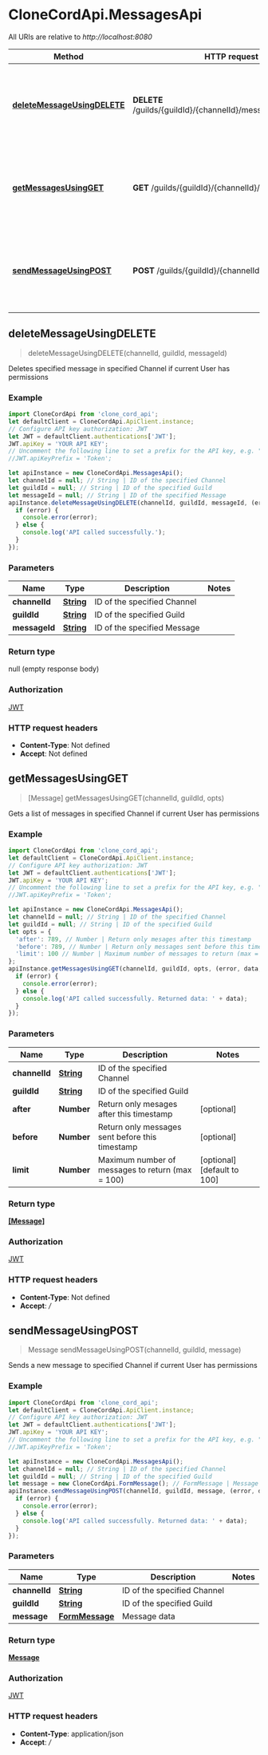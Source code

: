 # CloneCordApi.MessagesApi

All URIs are relative to *http://localhost:8080*

Method | HTTP request | Description
------------- | ------------- | -------------
[**deleteMessageUsingDELETE**](MessagesApi.md#deleteMessageUsingDELETE) | **DELETE** /guilds/{guildId}/{channelId}/messages/{messageId} | Deletes specified message in specified Channel if current User has permissions
[**getMessagesUsingGET**](MessagesApi.md#getMessagesUsingGET) | **GET** /guilds/{guildId}/{channelId}/messages | Gets a list of messages in specified Channel if current User has permissions
[**sendMessageUsingPOST**](MessagesApi.md#sendMessageUsingPOST) | **POST** /guilds/{guildId}/{channelId}/messages | Sends a new message to specified Channel if current User has permissions



## deleteMessageUsingDELETE

> deleteMessageUsingDELETE(channelId, guildId, messageId)

Deletes specified message in specified Channel if current User has permissions

### Example

```javascript
import CloneCordApi from 'clone_cord_api';
let defaultClient = CloneCordApi.ApiClient.instance;
// Configure API key authorization: JWT
let JWT = defaultClient.authentications['JWT'];
JWT.apiKey = 'YOUR API KEY';
// Uncomment the following line to set a prefix for the API key, e.g. "Token" (defaults to null)
//JWT.apiKeyPrefix = 'Token';

let apiInstance = new CloneCordApi.MessagesApi();
let channelId = null; // String | ID of the specified Channel
let guildId = null; // String | ID of the specified Guild
let messageId = null; // String | ID of the specified Message
apiInstance.deleteMessageUsingDELETE(channelId, guildId, messageId, (error, data, response) => {
  if (error) {
    console.error(error);
  } else {
    console.log('API called successfully.');
  }
});
```

### Parameters


Name | Type | Description  | Notes
------------- | ------------- | ------------- | -------------
 **channelId** | [**String**](.md)| ID of the specified Channel | 
 **guildId** | [**String**](.md)| ID of the specified Guild | 
 **messageId** | [**String**](.md)| ID of the specified Message | 

### Return type

null (empty response body)

### Authorization

[JWT](../README.md#JWT)

### HTTP request headers

- **Content-Type**: Not defined
- **Accept**: Not defined


## getMessagesUsingGET

> [Message] getMessagesUsingGET(channelId, guildId, opts)

Gets a list of messages in specified Channel if current User has permissions

### Example

```javascript
import CloneCordApi from 'clone_cord_api';
let defaultClient = CloneCordApi.ApiClient.instance;
// Configure API key authorization: JWT
let JWT = defaultClient.authentications['JWT'];
JWT.apiKey = 'YOUR API KEY';
// Uncomment the following line to set a prefix for the API key, e.g. "Token" (defaults to null)
//JWT.apiKeyPrefix = 'Token';

let apiInstance = new CloneCordApi.MessagesApi();
let channelId = null; // String | ID of the specified Channel
let guildId = null; // String | ID of the specified Guild
let opts = {
  'after': 789, // Number | Return only mesages after this timestamp
  'before': 789, // Number | Return only messages sent before this timestamp
  'limit': 100 // Number | Maximum number of messages to return (max = 100)
};
apiInstance.getMessagesUsingGET(channelId, guildId, opts, (error, data, response) => {
  if (error) {
    console.error(error);
  } else {
    console.log('API called successfully. Returned data: ' + data);
  }
});
```

### Parameters


Name | Type | Description  | Notes
------------- | ------------- | ------------- | -------------
 **channelId** | [**String**](.md)| ID of the specified Channel | 
 **guildId** | [**String**](.md)| ID of the specified Guild | 
 **after** | **Number**| Return only mesages after this timestamp | [optional] 
 **before** | **Number**| Return only messages sent before this timestamp | [optional] 
 **limit** | **Number**| Maximum number of messages to return (max &#x3D; 100) | [optional] [default to 100]

### Return type

[**[Message]**](Message.md)

### Authorization

[JWT](../README.md#JWT)

### HTTP request headers

- **Content-Type**: Not defined
- **Accept**: */*


## sendMessageUsingPOST

> Message sendMessageUsingPOST(channelId, guildId, message)

Sends a new message to specified Channel if current User has permissions

### Example

```javascript
import CloneCordApi from 'clone_cord_api';
let defaultClient = CloneCordApi.ApiClient.instance;
// Configure API key authorization: JWT
let JWT = defaultClient.authentications['JWT'];
JWT.apiKey = 'YOUR API KEY';
// Uncomment the following line to set a prefix for the API key, e.g. "Token" (defaults to null)
//JWT.apiKeyPrefix = 'Token';

let apiInstance = new CloneCordApi.MessagesApi();
let channelId = null; // String | ID of the specified Channel
let guildId = null; // String | ID of the specified Guild
let message = new CloneCordApi.FormMessage(); // FormMessage | Message data
apiInstance.sendMessageUsingPOST(channelId, guildId, message, (error, data, response) => {
  if (error) {
    console.error(error);
  } else {
    console.log('API called successfully. Returned data: ' + data);
  }
});
```

### Parameters


Name | Type | Description  | Notes
------------- | ------------- | ------------- | -------------
 **channelId** | [**String**](.md)| ID of the specified Channel | 
 **guildId** | [**String**](.md)| ID of the specified Guild | 
 **message** | [**FormMessage**](FormMessage.md)| Message data | 

### Return type

[**Message**](Message.md)

### Authorization

[JWT](../README.md#JWT)

### HTTP request headers

- **Content-Type**: application/json
- **Accept**: */*

